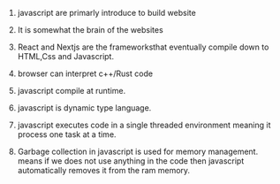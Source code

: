 1. javascript are primarly introduce to build website

2. It is somewhat the brain of the websites

3. React and Nextjs are the frameworksthat eventually compile down to HTML,Css and Javascript.

4. browser can interpret c++/Rust code

5. javascript compile at runtime.

6. javascript is dynamic type language.

7. javascript executes code in a single threaded environment meaning it process one task at a time.

8. Garbage collection in javascript is used for memory management. means if we does not use anything in the code then javascript automatically removes it from the ram memory.